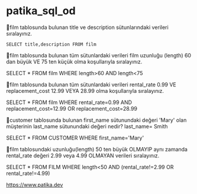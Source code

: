 # patika_sql_od

🔸film tablosunda bulunan title ve description sütunlarındaki verileri sıralayınız.
 ``` 
 SELECT title,description FROM film
 ``` 
 
 🔸film tablosunda bulunan tüm sütunlardaki verileri film uzunluğu (length) 60 dan büyük VE 75 ten küçük olma koşullarıyla sıralayınız.

SELECT * FROM film
WHERE length>60 AND length<75

 🔸film tablosunda bulunan tüm sütunlardaki verileri rental_rate 0.99 VE replacement_cost 12.99 VEYA 28.99 olma koşullarıyla sıralayınız.

SELECT * FROM film
WHERE rental_rate=0.99 AND replacement_cost=12.99 OR replacement_cost=28.99

 🔸customer tablosunda bulunan first_name sütunundaki değeri 'Mary' olan müşterinin last_name sütunundaki değeri nedir?
 last_name= Smith
 
 SELECT *
FROM CUSTOMER
WHERE first_name='Mary'  

 🔸film tablosundaki uzunluğu(length) 50 ten büyük OLMAYIP aynı zamanda rental_rate değeri 2.99 veya 4.99 OLMAYAN verileri sıralayınız.
 
 SELECT *
FROM FILM
WHERE length<50 AND (rental_rate!=2.99 OR rental_rate!=4.99)

https://www.patika.dev
